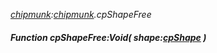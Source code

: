 _[chipmunk](../../modules/chipmunk/chipmunk-module.md):[chipmunk](../../modules/chipmunk/chipmunk-module.md).cpShapeFree_
##### Function cpShapeFree:Void( shape:[cpShape](../../modules/chipmunk/chipmunk-cpshape.md) )
